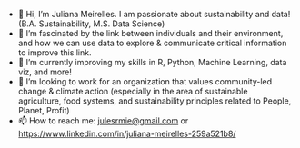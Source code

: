 - 👋 Hi, I’m Juliana Meirelles. I am passionate about sustainability and data! (B.A. Sustainability, M.S. Data Science)
- 👀 I’m fascinated by the link between individuals and their environment, and how we can use data to explore & communicate critical information to improve this link. 
- 🌱 I’m currently improving my skills in R, Python, Machine Learning, data viz, and more!
- 💞️ I’m looking to work for an organization that values community-led change & climate action (especially in the area of sustainable agriculture, food systems, and sustainability principles related to People, Planet, Profit)
- 📫 How to reach me: julesrmie@gmail.com or https://www.linkedin.com/in/juliana-meirelles-259a521b8/

<!---
jujumie/jujumie is a ✨ special ✨ repository because its `README.md` (this file) appears on your GitHub profile.
You can click the Preview link to take a look at your changes.
--->

